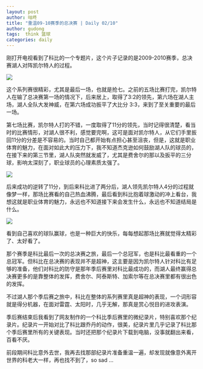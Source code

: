```yaml
---
layout: post
author: 咕咚
title: "重温09-10赛季的总决赛 | Daily 02/10"
author: gudong
tags:  think 篮球
categories: daily
---
```


刚打开电视看到了科比的一个专题片，这个片子记录的是2009-2010赛季，总决赛湖人对阵凯尔特人的过程。

![](https://cdn.jsdelivr.net/gh/maoruibin/assets/pic/2020/IMG_20200210_211919__01.jpg)

这个系列赛很精彩，尤其是最后一场，也就是抢七。之前的五场比赛打完，凯尔特人在输了总决赛第一场的情况下，后来居上，取得了3:2的领先，第六场在湖人主场，湖人全队大发神威，在第六场成功扳平了大比分 3:3，来到了至关重要的最后一场。

第七场比赛，凯尔特人打的不错，一度取得了11分的领先，当时记得很清楚，看当时的比赛情形，对湖人很不利，感觉要完啊，这可是面对凯尔特人，从它们手里扳回11分的分差是不容易的。当时自己都开始有点担心甚至沮丧，但是，这就是职业体育的魅力，在面对如此大的压力下，我不知道杰克逊如何鼓励湖人队的球员的，在接下来的第三节里，湖人队突然就发威了，尤其是费舍尔的那以及扳平的三分球，影响太深刻了，职业球员的心理素质太强了。

![](https://cdn.jsdelivr.net/gh/maoruibin/assets/pic/2020/timg%20(1).jpeg)

后来成功的逆转了11分，到后来科比进了两分后，湖人领先凯尔特人4分的过程就像梦一样，那场比赛看的自己热血沸腾，最后看到科比抱着球激动的冲上看台，我想这就是职业体育的魅力，永远也不知道接下来会发生什么，永远也不知道结局是什么。

![](https://cdn.jsdelivr.net/gh/maoruibin/assets/pic/2020/timg%20(2).jpeg)

看到自己喜欢的球队赢球，也是一种巨大的快乐，每每想起那场比赛就觉得太精彩了、太好看了。

那个赛季是科比最后一次的总决赛之旅，最后一个总冠军，也是科比最看重的一个总冠军。但科比在总决赛的表现并不是超神，这主要是因为凯尔特人针对科比有足够的准备，他们对科比的防守是那年季后赛里对科比最成功的，而湖人最终赢得总决赛更多的是靠整体的发挥，费舍尔、阿泰斯特、加索尔等在总决赛里都有很出色的发挥。

不过湖人那个季后赛之旅中，科比在整体的系列赛里真是超神的表现，一个词形容就是得分机器，在面对雷霆、太阳时，几乎无解，那真是赏心悦目的进攻表演。

季后赛结束后我看到了网友制作的一个科比季后赛里的微纪录片，特别喜欢那个纪录片。纪录片一开始对比了科比跟乔丹的动作，很美，纪录片里几乎记录了科比那个季后赛里所有的关键表现。当时还把那个纪录片下载到电脑，没事就翻出来看，百看不厌。

前段期间科比意外去世，我再去找那部纪录片准备重温一遍，却发现就像意外离开世界的科老大一样，再也找不到了，so sad …
